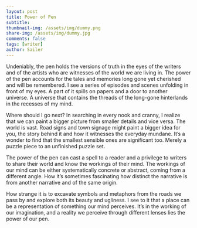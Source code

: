 ```yaml
---
layout: post
title: Power of Pen
subtitle: 
thumbnail-img: /assets/img/dummy.png
share-img: /assets/img/dummy.jpg
comments: false
tags: [writer]
author: Sailer
---
```



Undeniably, the pen holds the versions of truth in the eyes of the writers and of the artists who are witnesses of the world we are living in. The power of the pen accounts for the tales and memories long gone yet cherished and will be remembered. I see a series of episodes and scenes unfolding in front of my eyes. A part of it spills on papers and a door to another universe. A universe that contains the threads of the long-gone hinterlands in the recesses of my mind.

Where should I go next? In searching in every nook and cranny, I realize that we can paint a bigger picture from smaller details and vice versa. The world is vast. Road signs and town signage might paint a bigger idea for you, the story behind it and how it witnesses the everyday mundane. It’s a wonder to find that the smallest sensible ones are significant too. Merely a puzzle piece to an unfinished puzzle set.

The power of the pen can cast a spell to a reader and a privilege to writers to share their world and know the workings of their mind. The workings of our mind can be either systematically concrete or abstract, coming from a different angle. How it’s sometimes fascinating how distinct the narrative is from another narrative and of the same origin.

How strange it is to excavate symbols and metaphors from the roads we pass by and explore both its beauty and ugliness. I see to it that a place can be a representation of something our mind perceives. It’s in the working of our imagination, and a reality we perceive through different lenses lies the power of our pen.  
